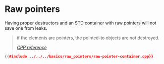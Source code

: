 # Raw pointers

Having proper destructors and an STD container with raw pointers will not save one from leaks.

> if the elements are pointers, the pointed-to objects are not destroyed. 
>
> _[CPP reference](https://en.cppreference.com/w/cpp/container/vector/%7Evector)_

```cpp
{{#include ../../../basics/raw_pointers/raw-pointer-container.cpp}}
```